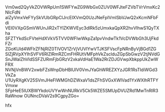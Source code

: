 Vm0wd2QyVkZOVWRpUm1SWFYwZG9WbGx0ZUV0WFJteFZVbTVrVmxKc2NIcFdN
alZyVmxVeFYySkVUbGRpClJrcElXVmQ0UzJNeFpIVmlSbVJwQ2xKcmNFbFdi
VEI0VXpGSmVWUnJiR2xTYlZKWVEyc3dlRk5zUmxkaQpXR2hvVlhwS1QyTXha
SFZTYkdScFVteHdXVkV5TVV0WFIwWkpZa1pvVndwTk1VcDVWbGh3UjFkdFZr
ZGoKUld4WFlrZFNjRlZ0TlVOV1ZrVjVUVlYwVTJKSFVscFpNRnByVjBGd1ZG
SlZjRVpXYlhSVFV6RlZlRmRZCmFHRUtVMFphVkZsclduZGpSbGwzV2tjNVdG
SnJWalZhVldSSFZURmFjbGRzV2xkaVdHaE1Wa2RrZDJGVwpXbkppUkZwWFRX
NVNjVnBWV2xwbFZsWnpDbHBIUlV0VmJYaGhWREZXYzJGR1RsTldiWGd3VkZa
U1UyRXgKV25SVmJHeFlWMGhDZWxaV1dsZFhSVGxXWlVad1YxWXlhRTFYVmxw
SFpHeE5lUXBWYkdoUVYwWnNURkV5Ck5WZE5SMUpDVUZRd1MwTnRlR3RaWnow
OUNncDVaV2s9CgpyZGo=

hfx